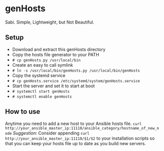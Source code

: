 # genHosts
Sabi. Simple, Lightweight, but Not Beautiful.
 
## Setup
- Download and extract this genHosts directory
- Copy the hosts file generator to your PATH
 - `# cp genHosts.py /usr/local/bin`
- Create an easy to call symlink
 - `# ln -s /usr/local/bin/genHosts.py /usr/local/bin/genHosts`
- Copy the systemd service
 - `# cp genHosts.service /etc/systemd/system/genHosts.service`
- Start the server and set it to start at boot
 - `# systemctl start genHosts`
 - `# systemctl enable genHosts`

## How to use
Anytime you need to add a new host to your Ansible hosts file.  `curl http://your_ansible_master_ip:11110/ansible_category/hostname_of_new_node`
*Suggestion*: Consider appending `curl http://your_ansible_master_ip:11110/$1/$2` to your installation scripts so that you can keep your hosts file up to date as you build new servers.
